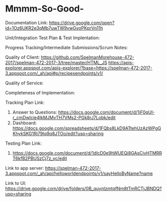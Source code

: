 # Mmmm-So-Good-

Documentation Link: https://drive.google.com/open?id=1Oz6UKR2e3qMb7uwTW9vwGvoPKprVn11h



Unit/Integration Test Plan & Test Implentation:



Progress Tracking/Intermediate Submissions/Scrum Notes:




Quality of Client: https://github.com/SpelmanMorehouse-472-2017/spelman-472-2017-3/tree/master/HTML_JS
                   https://apis-explorer.appspot.com/apis-explorer/?base=https://spelman-472-2017-3.appspot.com/_ah/api#p/recipesendpoints/v1/




Quality of Service: 



Completeness of Implementation: 
















Tracking Plan Link: 
1. Answer to Questions: https://docs.google.com/document/d/1iF0qUI-r_cmDwlcie4IkMJMvTH7VMs2-PGk8rJ7Lobk/edit
2. Dashboard: https://docs.google.com/spreadsheets/d/1FQbs8LkD9ATtehUzAzWPgGKhykSKG1Ri79Iq9q8JTOo/edit?usp=sharing

Testing Plan Link:
1. https://docs.google.com/document/d/1dIcD0e9hWUEQi8GAsCivHTMRRT6kfB2PBUSzCj7z_yc/edit

Link to app server: https://spelman-472-2017-3.appspot.com/_ah/api/helloworldendpoints/v1/sayHelloByName?name 

Link to UI: https://drive.google.com/drive/folders/0B_quynlzmtqfNm8tTmRCTjJBNDQ?usp=sharing

